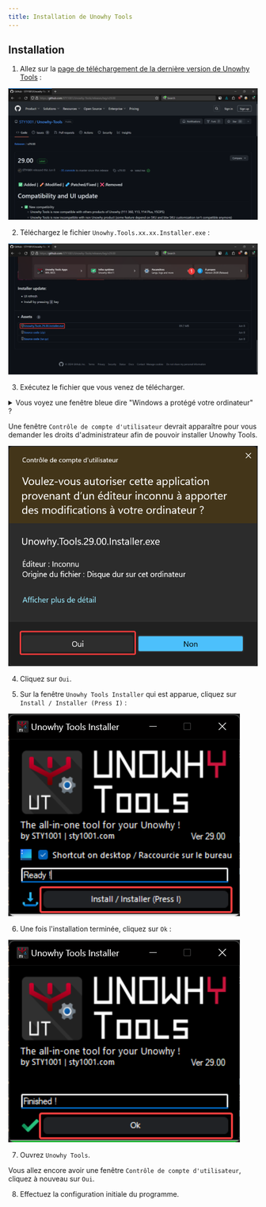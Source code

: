 ```yaml
---
title: Installation de Unowhy Tools
---
```


## Installation 

1. Allez sur la [page de téléchargement de la dernière version de Unowhy Tools](https://github.com/STY1001/Unowhy-Tools/releases/latest) :

![](/assets/images/ut-install/download.png)

2. Téléchargez le fichier `Unowhy.Tools.xx.xx.Installer.exe` :

![](/assets/images/ut-install/download-file.png)

3. Exécutez le fichier que vous venez de télécharger.

<details>
<summary>Vous voyez une fenêtre bleue dire "Windows a protégé votre ordinateur" ?</summary>

Ne vous inquiétez pas, ce méchanisme de Windows Defender SmartScreen s'active parce que Unowhy Tools n'est pas signé (quelque chose qui permet de vérifier le créateur d'un programme, mais qui coûte au moins 250€/an.)

Pour exécutez le programme, cliquez sur `Informations complémentaires` :

![](/assets/images/ut-install/smartscreen.png)

Puis sur `Exécuter quand même` :

![](/assets/images/ut-install/smartscreen2.png)
</details>

Une fenêtre `Contrôle de compte d'utilisateur` devrait apparaître pour vous demander les droits d'administrateur afin de pouvoir installer Unowhy Tools.

![](/assets/images/ut-install/uac.png)

4. Cliquez sur `Oui`.

5. Sur la fenêtre `Unowhy Tools Installer` qui est apparue, cliquez sur `Install / Installer (Press I)` :

![](/assets/images/ut-install/installer.png)

6. Une fois l'installation terminée, cliquez sur `Ok` :

![](/assets/images/ut-install/installed.png)

7. Ouvrez `Unowhy Tools`.

Vous allez encore avoir une fenêtre `Contrôle de compte d'utilisateur`, cliquez à nouveau sur `Oui`.

8. Effectuez la configuration initiale du programme.